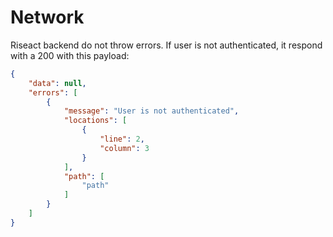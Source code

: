 # Network

Riseact backend do not throw errors. If user is not authenticated, it respond with a 200 with this payload:

```json
{
    "data": null,
    "errors": [
        {
            "message": "User is not authenticated",
            "locations": [
                {
                    "line": 2,
                    "column": 3
                }
            ],
            "path": [
                "path"
            ]
        }
    ]
}
```